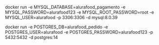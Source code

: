 docker run -e MYSQL_DATABASE=alurafood_pagamento -e MYSQL_PASSWORD=alurafood123 -e MYSQL_ROOT_PASSWORD=root -e MYSQL_USER=alurafood -p 3306:3306 -d mysql:8.0.39

docker run -e POSTGRES_DB=alurafood_pedido -e POSTGRES_USER=alurafood -e POSTGRES_PASSWORD=alurafood123 -p 5432:5432 -d postgres:14